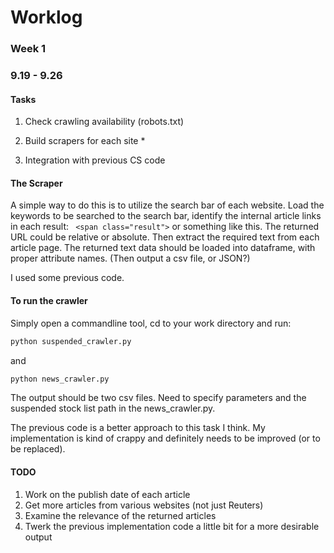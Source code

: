 # Worklog

### Week 1
### 9.19 - 9.26

#### Tasks
  1. Check crawling availability (robots.txt)

  2. Build scrapers for each site * 

  3. Integration with previous CS code 

#### The Scraper
A simple way to do this is to utilize the search bar of each website. Load the keywords to be searched to the search bar, identify the internal article links in each result: ` <span class="result">` or something like this. 
The returned URL could be relative or absolute. 
Then extract the required text from each article page.
The returned text data should be loaded into dataframe, with proper attribute names. (Then output a csv file, or JSON?) 

<p> I used some previous code. </p> 


#### To run the crawler
Simply open a commandline tool, cd to your work directory and run:
```bash 
python suspended_crawler.py
```
and 
```bash 
python news_crawler.py
```
<p> The output should be two csv files. Need to specify parameters and the suspended stock list path in the news_crawler.py. </p>
<p> The previous code is a better approach to this task I think. My implementation is kind of crappy and definitely needs to be improved (or to be replaced). </p>



#### TODO 
1. Work on the publish date of each article
2. Get more articles from various websites (not just Reuters)
3. Examine the relevance of the returned articles 
4. Twerk the previous implementation code a little bit for a more desirable output 
